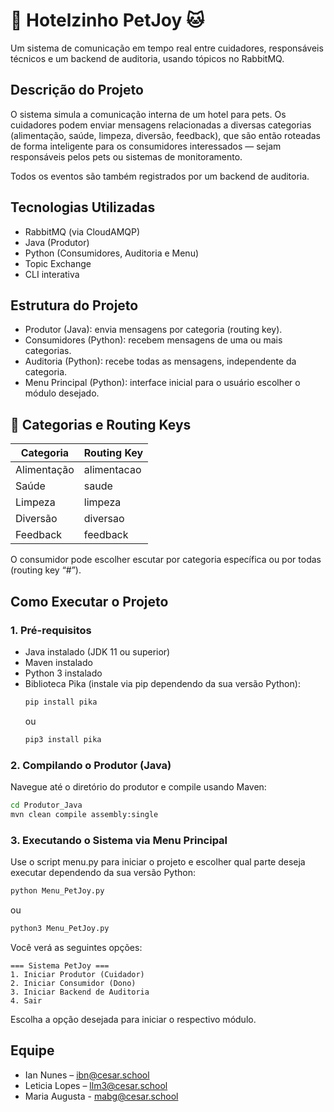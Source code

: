 # 🐶 Hotelzinho PetJoy 🐱  
Um sistema de comunicação em tempo real entre cuidadores, responsáveis técnicos e um backend de auditoria, usando tópicos no RabbitMQ.

## Descrição do Projeto  
O sistema simula a comunicação interna de um hotel para pets. Os cuidadores podem enviar mensagens relacionadas a diversas categorias (alimentação, saúde, limpeza, diversão, feedback), que são então roteadas de forma inteligente para os consumidores interessados — sejam responsáveis pelos pets ou sistemas de monitoramento.

Todos os eventos são também registrados por um backend de auditoria.

## Tecnologias Utilizadas  
- RabbitMQ (via CloudAMQP)  
- Java (Produtor)  
- Python (Consumidores, Auditoria e Menu)  
- Topic Exchange  
- CLI interativa  

## Estrutura do Projeto  
- Produtor (Java): envia mensagens por categoria (routing key).  
- Consumidores (Python): recebem mensagens de uma ou mais categorias.  
- Auditoria (Python): recebe todas as mensagens, independente da categoria.  
- Menu Principal (Python): interface inicial para o usuário escolher o módulo desejado.

## 📌 Categorias e Routing Keys

| Categoria    | Routing Key     |
|--------------|------------------|
| Alimentação  | alimentacao      |
| Saúde        | saude            |
| Limpeza      | limpeza          |
| Diversão     | diversao         |
| Feedback     | feedback         |

O consumidor pode escolher escutar por categoria específica ou por todas (routing key “#”).

## Como Executar o Projeto

### 1. Pré-requisitos  
- Java instalado (JDK 11 ou superior)
- Maven instalado
- Python 3 instalado  
- Biblioteca Pika (instale via pip dependendo da sua versão Python):  
  ```bash
  pip install pika
  ```
  ou
  ```bash
  pip3 install pika
  ```

### 2. Compilando o Produtor (Java)  
Navegue até o diretório do produtor e compile usando Maven:

```bash
cd Produtor_Java
mvn clean compile assembly:single
```

### 3. Executando o Sistema via Menu Principal  
Use o script menu.py para iniciar o projeto e escolher qual parte deseja executar dependendo da sua versão Python:

```bash
python Menu_PetJoy.py
```
ou
```bash
python3 Menu_PetJoy.py
```

Você verá as seguintes opções:

```
=== Sistema PetJoy ===
1. Iniciar Produtor (Cuidador)
2. Iniciar Consumidor (Dono)
3. Iniciar Backend de Auditoria
4. Sair
```

Escolha a opção desejada para iniciar o respectivo módulo.

## Equipe  
- Ian Nunes – ibn@cesar.school  
- Leticia Lopes – llm3@cesar.school  
- Maria Augusta - mabg@cesar.school  
